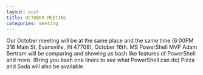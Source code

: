 ```yaml
---
layout: post
title: OCTOBER MEETING
categories: meeting
---
```


Our October meeting will be at the same place and the same time (6:00PM 318 Main St, Evansville, IN 47708), October 16th. MS PowerShell MVP Adam Bertram will be comparing and showing us bash like features of PowerShell and more. (Bring you bash one liners to see what PowerShell can do) Pizza and Soda will also be available.


